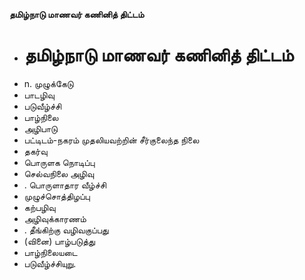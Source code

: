 **தமிழ்நாடு மாணவர் கணினித் திட்டம்**
- # தமிழ்நாடு மாணவர் கணினித் திட்டம்
- n. முழுக்கேடு
- பாடழிவு
- படுவீழ்ச்சி
- பாழ்நிலை
- அழிபாடு
- பட்டிடம்-நகரம் முதலியவற்றின் சீர்குலைந்த நிலை
- தகர்வு
- பொருளக நொடிப்பு
- செல்வநிலை அழிவு
- . பொருளாதார வீழ்ச்சி
- முழுச்சொத்திழப்பு
- கற்பழிவு
- அழிவுக்காரணம்
- . தீங்கிற்கு வழிவகுப்பது
- (வினை) பாழ்படுத்து
- பாழ்நிலையடை
- படுவீழ்ச்சியுறு.

